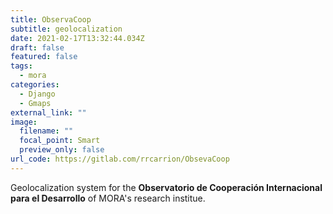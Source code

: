 ```yaml
---
title: ObservaCoop
subtitle: geolocalization
date: 2021-02-17T13:32:44.034Z
draft: false
featured: false
tags:
  - mora
categories:
  - Django
  - Gmaps
external_link: ""
image:
  filename: ""
  focal_point: Smart
  preview_only: false
url_code: https://gitlab.com/rrcarrion/ObsevaCoop
---
```


Geolocalization system for the __Observatorio de Cooperación Internacional para el Desarrollo__ of MORA's research institue.
